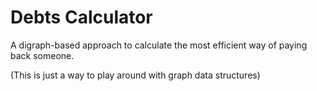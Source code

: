 # Debts Calculator

A digraph-based approach to calculate the most efficient way of paying back someone.

(This is just a way to play around with graph data structures)

